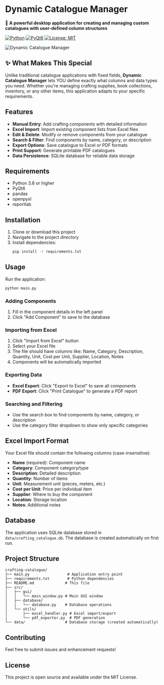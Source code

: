 # Dynamic Catalogue Manager

🎯 **A powerful desktop application for creating and managing custom catalogues with user-defined column structures**

[![Python](https://img.shields.io/badge/Python-3.8+-blue.svg)](https://python.org)
[![PyQt6](https://img.shields.io/badge/PyQt6-6.6+-green.svg)](https://pypi.org/project/PyQt6/)
[![License: MIT](https://img.shields.io/badge/License-MIT-yellow.svg)](https://opensource.org/licenses/MIT)

![Dynamic Catalogue Manager](https://via.placeholder.com/800x400/366092/FFFFFF?text=Dynamic+Catalogue+Manager)

## ✨ What Makes This Special

Unlike traditional catalogue applications with fixed fields, **Dynamic Catalogue Manager** lets YOU define exactly what columns and data types you need. Whether you're managing crafting supplies, book collections, inventory, or any other items, this application adapts to your specific requirements.

## Features

- **Manual Entry**: Add crafting components with detailed information
- **Excel Import**: Import existing component lists from Excel files
- **Edit & Delete**: Modify or remove components from your catalogue
- **Search & Filter**: Find components by name, category, or description
- **Export Options**: Save catalogue to Excel or PDF formats
- **Print Support**: Generate printable PDF catalogues
- **Data Persistence**: SQLite database for reliable data storage

## Requirements

- Python 3.8 or higher
- PyQt6
- pandas
- openpyxl
- reportlab

## Installation

1. Clone or download this project
2. Navigate to the project directory
3. Install dependencies:
   ```bash
   pip install -r requirements.txt
   ```

## Usage

Run the application:
```bash
python main.py
```

### Adding Components

1. Fill in the component details in the left panel
2. Click "Add Component" to save to the database

### Importing from Excel

1. Click "Import from Excel" button
2. Select your Excel file
3. The file should have columns like: Name, Category, Description, Quantity, Unit, Cost per Unit, Supplier, Location, Notes
4. Components will be automatically imported

### Exporting Data

- **Excel Export**: Click "Export to Excel" to save all components
- **PDF Export**: Click "Print Catalogue" to generate a PDF report

### Searching and Filtering

- Use the search box to find components by name, category, or description
- Use the category filter dropdown to show only specific categories

## Excel Import Format

Your Excel file should contain the following columns (case-insensitive):
- **Name** (required): Component name
- **Category**: Component category/type
- **Description**: Detailed description
- **Quantity**: Number of items
- **Unit**: Measurement unit (pieces, meters, etc.)
- **Cost per Unit**: Price per individual item
- **Supplier**: Where to buy the component
- **Location**: Storage location
- **Notes**: Additional notes

## Database

The application uses SQLite database stored in `data/crafting_catalogue.db`. The database is created automatically on first run.

## Project Structure

```
crafting-catalogue/
├── main.py                 # Application entry point
├── requirements.txt        # Python dependencies
├── README.md              # This file
├── src/
│   ├── gui/
│   │   └── main_window.py # Main GUI window
│   ├── database/
│   │   └── database.py    # Database operations
│   └── utils/
│       ├── excel_handler.py # Excel import/export
│       └── pdf_exporter.py  # PDF generation
└── data/                  # Database storage (created automatically)
```

## Contributing

Feel free to submit issues and enhancement requests!

## License

This project is open source and available under the MIT License.
